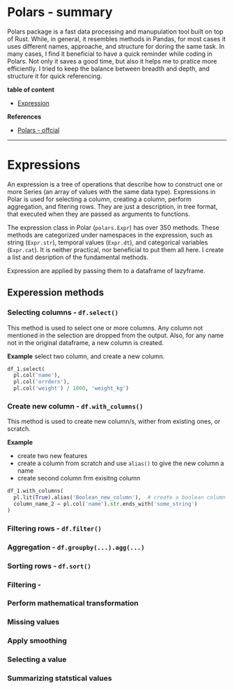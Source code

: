 <h1>Polars - summary</h1>

Polars package is a fast data processing and manupulation tool built on top of Rust. While, in general, it resembles methods in Pandas, for most cases it uses different names, approache, and structure for doring the same task. In many cases, I find it beneficial to have a quick reminder while coding in Polars. Not only it saves a good time, but also it helps me to pratice more efficiently. I tried to keep the balance between  breadth and depth, and structure it for quick referencing. 

__table of content__
- [Expression](#expression)

__References__
- [Polars - offcial](https://docs.pola.rs/py-polars/html/reference/)
---
# <a id='expression'>Expressions</a>

An expression is a tree of operations that describe how to construct one or more Series (an array of values with the same data type). Expressions in Polar is used for selecting a column, creating a column, perform aggregation, and fitering rows. They are just a description, in tree format, that executed when they are passed as arguments to functions. 

The expression class in Polar (`polars.Expr`) has over 350 methods. These methods are categorized under namespaces in the expression, such as string (`Expr.str`), temporal values (`Expr.dt`), and categorical variables (`Expr.cat`).  It is neither practical, nor beneficial to put them all here. I create a list and desription of the fundamental methods. 

Expression are applied by passing them to a dataframe of lazyframe. 

## Experession methods
### Selecting columns - `df.select()`

This method is used to select one or more columns. Any column not mentioned in the selection are dropped from the output. Also, for any name not in the original dataframe, a new column is created. 

__Example__ select two column, and create a new column.
```python
df_1.select(
  pl.col('name'),
  pl.col('orrders'),
  pl.col('weight') / 1000, 'weight_kg')
```

### Create new column - `df.with_columns()`
This method is used to create new column/s, wither from existing ones, or scratch. 

__Example__
- create two new features
- create a column from scratch and use `alias()` to give the new column a name
- create second column frm exisitng column
```python
df_1.with_columns(
  pl.lit(True).alias('Boolean_new_column'),  # create a boolean column with initial value True 
  column_name_2 = pl.col('name').str.ends_with('some_string')
)
```

### Filtering rows - `df.filter()`

### Aggregation - `df.groupby(...).agg(...)`

### Sorting rows - `df.sort()`

### Filtering - 



### Perform mathematical transformation

### Missing values

### Apply smoothing

### Selecting a value

### Summarizing statstical values

